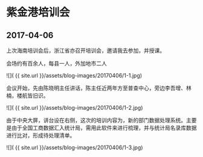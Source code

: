 紫金港培训会
========================

2017-04-06
------------------------

上次海南培训会后，浙江省亦召开培训会，邀请我去参加，并授课。

会场约有百余人，每县一人，外加地市二人

![]( {{ site.url }}/assets/blog-images/20170406/1-1.jpg)

会议开始，先由陈晓明主任讲话，陈主任近两年方至普查中心，旁边李吾增、林楠，楼航皆旧识。

![]( {{ site.url }}/assets/blog-images/20170406/1-2.jpg)

由于中央大屏，讲台设在右侧，这次的培训内容为，新的部门数据处理系统。主要是由于全国工商数据汇入统计局，需用此软件来进行梳理，并与统计局名录库数据进行比对，形成待处理清单。

![]( {{ site.url }}/assets/blog-images/20170406/1-3.jpg)
